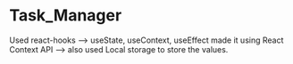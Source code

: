 # Task_Manager
Used react-hooks --> useState, useContext, useEffect made it using React Context API --> also used Local storage to store the values.
